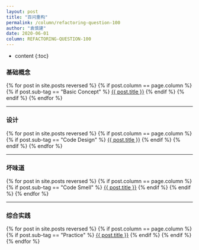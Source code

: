 ```yaml
---
layout: post
title: "百问重构"
permalink: /column/refactoring-question-100
author: "袁慎建"
date: 2020-06-01
column: REFACTORING-QUESTION-100
---
```


* content
{:toc}

### 基础概念
{% for post in site.posts reversed %}
{% if post.column == page.column %}
{% if post.sub-tag == "Basic Concept" %}
<a target="_blank" href="{{ post.url }}">{{ post.title }}</a>
{% endif %}
{% endif %}
{% endfor %}

---

### 设计
{% for post in site.posts reversed %}
{% if post.column == page.column %}
{% if post.sub-tag == "Code Design" %}
<a target="_blank" href="{{ post.url }}">{{ post.title }}</a>
{% endif %}
{% endif %}
{% endfor %}

---

### 坏味道
{% for post in site.posts reversed %}
{% if post.column == page.column %}
{% if post.sub-tag == "Code Smell" %}
<a target="_blank" href="{{ post.url }}">{{ post.title }}</a>
{% endif %}
{% endif %}
{% endfor %}

---

### 综合实践
{% for post in site.posts reversed %}
{% if post.column == page.column %}
{% if post.sub-tag == "Practice" %}
<a target="_blank" href="{{ post.url }}">{{ post.title }}</a>
{% endif %}
{% endif %}
{% endfor %}
